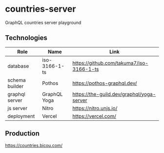 # countries-server

GraphQL countries server playground

## Technologies

|Role|Name|Link|
|----|----|----|
|database|iso-3166-1-ts|https://github.com/takuma7/iso-3166-1-ts
|schema builder|Pothos|https://pothos-graphql.dev/|
|graphql server|GraphQL Yoga|https://the-guild.dev/graphql/yoga-server|
|js server|Nitro|https://nitro.unjs.io/|
|deployment|Vercel|https://vercel.com/|

## Production

https://countries.bicou.com/
